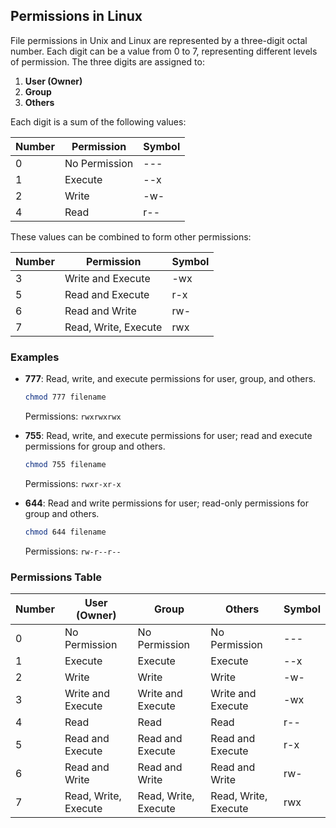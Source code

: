 ## Permissions in Linux

File permissions in Unix and Linux are represented by a three-digit octal number. Each digit can be a value from 0 to 7, representing different levels of permission. The three digits are assigned to:

1. **User (Owner)**
2. **Group**
3. **Others**

Each digit is a sum of the following values:

| Number | Permission    | Symbol |
| ------ | ------------- | ------ |
| 0      | No Permission | ---    |
| 1      | Execute       | --x    |
| 2      | Write         | -w-    |
| 4      | Read          | r--    |

These values can be combined to form other permissions:

| Number | Permission           | Symbol |
| ------ | -------------------- | ------ |
| 3      | Write and Execute    | -wx    |
| 5      | Read and Execute     | r-x    |
| 6      | Read and Write       | rw-    |
| 7      | Read, Write, Execute | rwx    |

### Examples

- **777**: Read, write, and execute permissions for user, group, and others.

  ```sh
  chmod 777 filename
  ```

  Permissions: `rwxrwxrwx`

- **755**: Read, write, and execute permissions for user; read and execute permissions for group and others.

  ```sh
  chmod 755 filename
  ```

  Permissions: `rwxr-xr-x`

- **644**: Read and write permissions for user; read-only permissions for group and others.

  ```sh
  chmod 644 filename
  ```

  Permissions: `rw-r--r--`

### Permissions Table

| Number | User (Owner)         | Group                | Others               | Symbol |
| ------ | -------------------- | -------------------- | -------------------- | ------ |
| 0      | No Permission        | No Permission        | No Permission        | ---    |
| 1      | Execute              | Execute              | Execute              | --x    |
| 2      | Write                | Write                | Write                | -w-    |
| 3      | Write and Execute    | Write and Execute    | Write and Execute    | -wx    |
| 4      | Read                 | Read                 | Read                 | r--    |
| 5      | Read and Execute     | Read and Execute     | Read and Execute     | r-x    |
| 6      | Read and Write       | Read and Write       | Read and Write       | rw-    |
| 7      | Read, Write, Execute | Read, Write, Execute | Read, Write, Execute | rwx    |
